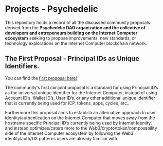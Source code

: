 # Projects - Psychedelic

This repository holds a record of all the discussed community proposals derived from the **Psychedelic DAO organization and the collective of developers and entrepeneurs building on the Internet Computer ecosystem** seeking to propose improvements, new standards, or technology explorations on the Internet Computer blockchain network.

## The First Proposal - Principal IDs as Unique Identifiers.

You can find the [first proposal here!](https://github.com/Psychedelic-DAO/proposals/blob/main/proposals/principal-ids-as-universal-identifiers.md) 

The community's first conjoint proposal is a standard for using Principal ID’s as the universal unique identifier for the Internet Computer, instead of using Account ID’s, Wallet ID’s, User ID’s, or any other additional unique identifier that is currently being used for ICP, tokens, apps, cycles, etc.. 

Furthermore this proposal aims to establish an alternative approach to user identity/authentication on the Internet Computer that moves away from the hostname specific Principal ID’s currently being used by Internet Identity, and instead optimizes/caters more to the Web3/crypto/token/composability side of the Internet Computer ecosystem by following the Web3 identity/auth/UX patterns users are already familiar with. 
